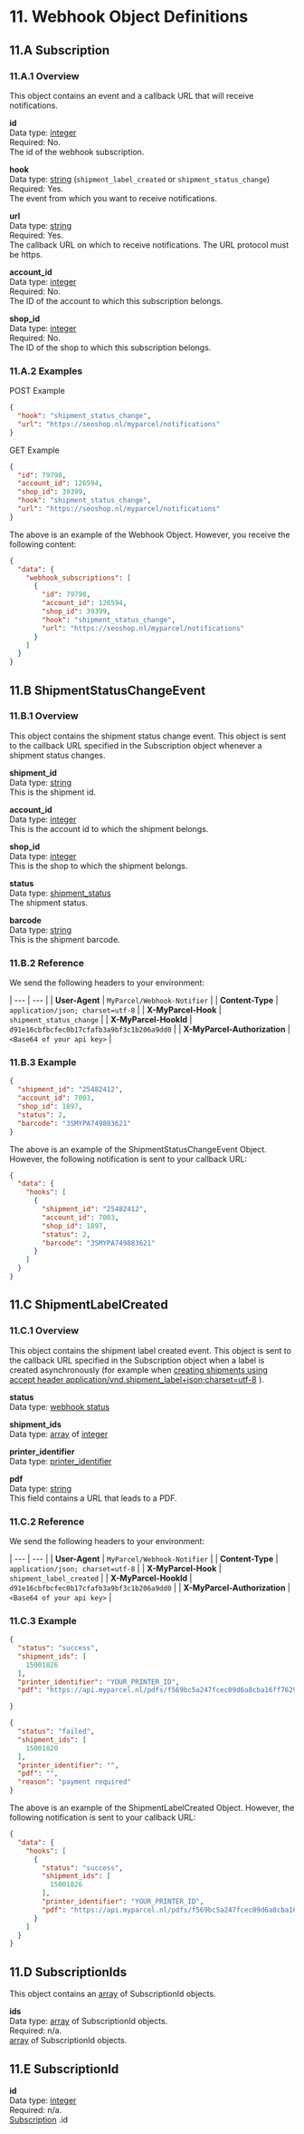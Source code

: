 # 11. Webhook Object Definitions

## 11.A Subscription

### 11.A.1 Overview

This object contains an event and a callback URL that will receive notifications.

**id**  
Data type: [integer]  
Required: No.  
The id of the webhook subscription.

**hook**  
Data type: [string] (`shipment_label_created` or `shipment_status_change`)  
Required: Yes.  
The event from which you want to receive notifications.

**url**  
Data type: [string]  
Required: Yes.  
The callback URL on which to receive notifications. The URL protocol must be https.

**account_id**  
Data type: [integer]  
Required: No.  
The ID of the account to which this subscription belongs.

**shop_id**  
Data type: [integer]  
Required: No.  
The ID of the shop to which this subscription belongs.

### 11.A.2 Examples

POST Example
```json
{
  "hook": "shipment_status_change",
  "url": "https://seoshop.nl/myparcel/notifications"
}
```

GET Example
```json
{
  "id": 79798,
  "account_id": 126594,
  "shop_id": 39399,
  "hook": "shipment_status_change",
  "url": "https://seoshop.nl/myparcel/notifications"
}
```

The above is an example of the Webhook Object. However, you receive the following content:
```json
{
  "data": {
    "webhook_subscriptions": [
      {
        "id": 79798,
        "account_id": 126594,
        "shop_id": 39399,
        "hook": "shipment_status_change",
        "url": "https://seoshop.nl/myparcel/notifications"
      }
    ]
  }
}
```

## 11.B ShipmentStatusChangeEvent

### 11.B.1 Overview

This object contains the shipment status change event. This object is sent to the callback URL specified in the Subscription object whenever a shipment status changes.

**shipment_id**  
Data type: [string]  
This is the shipment id.

**account_id**  
Data type: [integer]  
This is the account id to which the shipment belongs.

**shop_id**  
Data type: [integer]  
This is the shop to which the shipment belongs.

**status**  
Data type: [shipment_status]  
The shipment status.

**barcode**  
Data type: [string]  
This is the shipment barcode.

### 11.B.2 Reference

We send the following headers to your environment:

| ---                          | ---                                        |
| **User-Agent**               | `MyParcel/Webhook-Notifier`                |
| **Content-Type**             | `application/json; charset=utf-8`          |
| **X-MyParcel-Hook**          | `shipment_status_change`                   |
| **X-MyParcel-HookId**        | `d91e16cbfbcfec0b17cfafb3a9bf3c1b206a9dd0` |
| **X-MyParcel-Authorization** | `<Base64 of your api key>`                 |

### 11.B.3 Example

```json
{
  "shipment_id": "25482412",
  "account_id": 7003,
  "shop_id": 1897,
  "status": 2,
  "barcode": "3SMYPA749883621"
}
```

The above is an example of the ShipmentStatusChangeEvent Object. However, the following notification is sent to your callback URL:

```json
{
  "data": {
    "hooks": [
      {
        "shipment_id": "25482412",
        "account_id": 7003,
        "shop_id": 1897,
        "status": 2,
        "barcode": "3SMYPA749883621"
      }
    ]
  }
}
```

## 11.C ShipmentLabelCreated

### 11.C.1 Overview

This object contains the shipment label created event. This object is sent to the callback URL specified in the Subscription object when a label is created asynchronously (for example when [creating shipments using accept header application/vnd.shipment_label+json;charset=utf-8](/api-reference/06.shipments#_6-B_2) ).

**status**  
Data type: [webhook status](#webhook_status)  

**shipment_ids**  
Data type: [array] of [integer]  

**printer_identifier**  
Data type: [printer_identifier](#printer_identifier)  

**pdf**  
Data type: [string]  
This field contains a URL that leads to a PDF.

### 11.C.2 Reference

We send the following headers to your environment:

| ---                          | ---                                        |
| **User-Agent**               | `MyParcel/Webhook-Notifier`                |
| **Content-Type**             | `application/json; charset=utf-8`          |
| **X-MyParcel-Hook**          | `shipment_label_created`                   |
| **X-MyParcel-HookId**        | `d91e16cbfbcfec0b17cfafb3a9bf3c1b206a9dd0` |
| **X-MyParcel-Authorization** | `<Base64 of your api key>`                 |

### 11.C.3 Example

```json
{
  "status": "success",
  "shipment_ids": [
    15001826
  ],
  "printer_identifier": "YOUR_PRINTER_ID",
  "pdf": "https://api.myparcel.nl/pdfs/f569bc5a247fcec09d6a8cba16ff7629ca8062f3"

}
```

```json
{
  "status": "failed",
  "shipment_ids": [
    15001820
  ],
  "printer_identifier": "",
  "pdf": "",
  "reason": "payment required"
}
```
The above is an example of the ShipmentLabelCreated Object. However, the following notification is sent to your callback URL:

```json
{
  "data": {
    "hooks": [
      {
        "status": "success",
        "shipment_ids": [
          15001826
        ],
        "printer_identifier": "YOUR_PRINTER_ID",
        "pdf": "https://api.myparcel.nl/pdfs/f569bc5a247fcec09d6a8cba16ff7629ca8062f3"
      }
    ]
  }
}
```

## 11.D SubscriptionIds

This object contains an [array] of <ApiLink to="11_D">SubscriptionId</ApiLink> objects.  
  
**ids**  
Data type: [array] of <ApiLink to="11_D">SubscriptionId</ApiLink> objects.  
Required: n/a.  
[array] of <ApiLink to="11_D">SubscriptionId</ApiLink> objects.

## 11.E SubscriptionId

**id**  
Data type: [integer]  
Required: n/a.  
[Subscription](#_11-a) .id

[Webhook]: /api-reference/04.data-types#Webhook
[array]: /api-reference/04.data-types#array
[boolean]: /api-reference/04.data-types#boolean
[carrier]: /api-reference/04.data-types#carrier
[coordinates]: /api-reference/04.data-types#coordinates
[country_code]: /api-reference/04.data-types#country_code
[currency]: /api-reference/04.data-types#currency
[date]: /api-reference/04.data-types#date
[delivery_type]: /api-reference/04.data-types#delivery_type
[description]: /api-reference/04.data-types#description
[eori_number]: /api-reference/04.data-types#eori_number
[float]: /api-reference/04.data-types#float
[integer]: /api-reference/04.data-types#integer
[isic_code]: /api-reference/04.data-types#isic_code
[label_position]: /api-reference/04.data-types#label_position
[main]: /api-reference/04.data-types#main
[month_digit]: /api-reference/04.data-types#month_digit
[package_contents]: /api-reference/04.data-types#package_contents
[package_type]: /api-reference/04.data-types#package_type
[paper_size]: /api-reference/04.data-types#paper_size
[platform]: /api-reference/04.data-types#platform
[price]: /api-reference/04.data-types#price
[shipment_status]: /api-reference/04.data-types#shipment_status
[sort_order]: /api-reference/04.data-types#sort_order
[string]: /api-reference/04.data-types#string
[text]: /api-reference/04.data-types#text
[time]: /api-reference/04.data-types#time
[timestamp]: /api-reference/04.data-types#timestamp
[vat_number]: /api-reference/04.data-types#vat_number
[weekday_digit]: /api-reference/04.data-types#weekday_digit
[weekday_string]: /api-reference/04.data-types#weekday_string
